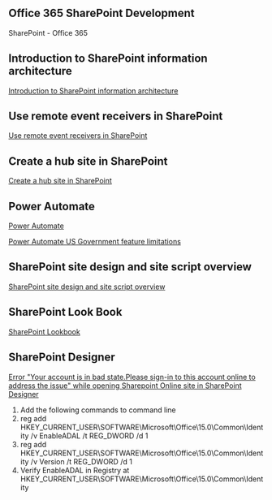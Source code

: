 ## Office 365 SharePoint Development
SharePoint - Office 365

## Introduction to SharePoint information architecture
[Introduction to SharePoint information architecture](https://docs.microsoft.com/en-us/sharepoint/information-architecture-modern-experience)

## Use remote event receivers in SharePoint
[Use remote event receivers in SharePoint](https://docs.microsoft.com/en-us/sharepoint/dev/solution-guidance/use-remote-event-receivers-in-sharepoint)

## Create a hub site in SharePoint
[Create a hub site in SharePoint](https://docs.microsoft.com/en-us/sharepoint/create-hub-site)

## Power Automate
[Power Automate](https://docs.microsoft.com/en-us/learn/modules/introduction-power-automate/)

[Power Automate US Government feature limitations](https://docs.microsoft.com/en-us/power-automate/us-govt#power-automate-us-government-feature-limitations)

## SharePoint site design and site script overview
[SharePoint site design and site script overview](https://docs.microsoft.com/en-US/sharepoint/dev/declarative-customization/site-design-overview?branch=sitedesign)

## SharePoint Look Book
[SharePoint Lookbook](https://lookbook.microsoft.com/)

## SharePoint Designer
[Error "Your account is in bad state.Please sign-in to this account online to address the issue" while opening Sharepoint Online site in SharePoint Designer](https://answers.microsoft.com/en-us/msoffice/forum/all/error-your-account-is-in-bad-stateplease-sign-in/5bf8c178-8789-49b5-b162-8253f3171818)

1. Add the following commands to command line
2. reg add HKEY_CURRENT_USER\SOFTWARE\Microsoft\Office\15.0\Common\Identity /v EnableADAL /t REG_DWORD /d 1
3. reg add HKEY_CURRENT_USER\SOFTWARE\Microsoft\Office\15.0\Common\Identity /v Version /t REG_DWORD /d 1 
4. Verify EnableADAL in Registry at HKEY_CURRENT_USER\SOFTWARE\Microsoft\Office\15.0\Common\Identity
